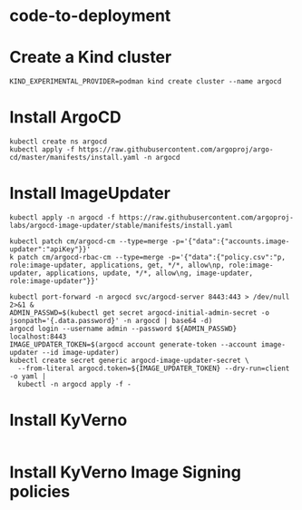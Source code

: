 # code-to-deployment

# Create a Kind cluster
```KIND_EXPERIMENTAL_PROVIDER=podman kind create cluster --name argocd```

# Install ArgoCD
```
kubectl create ns argocd 
kubectl apply -f https://raw.githubusercontent.com/argoproj/argo-cd/master/manifests/install.yaml -n argocd
```

# Install ImageUpdater
```
kubectl apply -n argocd -f https://raw.githubusercontent.com/argoproj-labs/argocd-image-updater/stable/manifests/install.yaml
```
```
kubectl patch cm/argocd-cm --type=merge -p='{"data":{"accounts.image-updater":"apiKey"}}'
k patch cm/argocd-rbac-cm --type=merge -p='{"data":{"policy.csv":"p, role:image-updater, applications, get, */*, allow\np, role:image-updater, applications, update, */*, allow\ng, image-updater, role:image-updater"}}'
```
```
kubectl port-forward -n argocd svc/argocd-server 8443:443 > /dev/null 2>&1 &
ADMIN_PASSWD=$(kubectl get secret argocd-initial-admin-secret -o jsonpath='{.data.password}' -n argocd | base64 -d)
argocd login --username admin --password ${ADMIN_PASSWD} localhost:8443
IMAGE_UPDATER_TOKEN=$(argocd account generate-token --account image-updater --id image-updater)
kubectl create secret generic argocd-image-updater-secret \
  --from-literal argocd.token=${IMAGE_UPDATER_TOKEN} --dry-run=client -o yaml |
  kubectl -n argocd apply -f - 
```

# Install KyVerno
```
```

# Install KyVerno Image Signing policies
